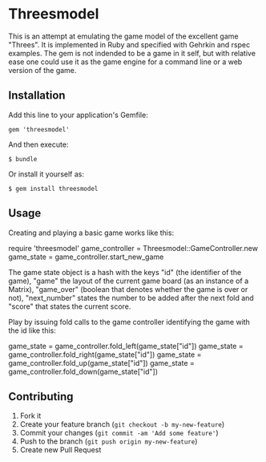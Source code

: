 # Threesmodel

This is an attempt at emulating the game model of the excellent game "Threes".
It is implemented in Ruby and specified with Gehrkin and rspec examples.
The gem is not indended to be a game in it self, but with relative ease one
could use it as the game engine for a command line or a web version of the game.
## Installation

Add this line to your application's Gemfile:

    gem 'threesmodel'

And then execute:

    $ bundle

Or install it yourself as:

    $ gem install threesmodel

## Usage

Creating and playing a basic game works like this:

require 'threesmodel'
game_controller = Threesmodel::GameController.new
game_state = game_controller.start_new_game

The game state object is a hash with the keys "id" (the identifier of the game),
"game" the layout of the current game board (as an instance of a Matrix),
"game_over" (boolean that denotes whether the game is over or not),
"next_number" states the number to be added after the next fold and "score" that states the current score.

Play by issuing fold calls to the game controller identifying the game with the id like this:

game_state = game_controller.fold_left(game_state["id"])
game_state = game_controller.fold_right(game_state["id"])
game_state = game_controller.fold_up(game_state["id"])
game_state = game_controller.fold_down(game_state["id"])


## Contributing

1. Fork it
2. Create your feature branch (`git checkout -b my-new-feature`)
3. Commit your changes (`git commit -am 'Add some feature'`)
4. Push to the branch (`git push origin my-new-feature`)
5. Create new Pull Request
